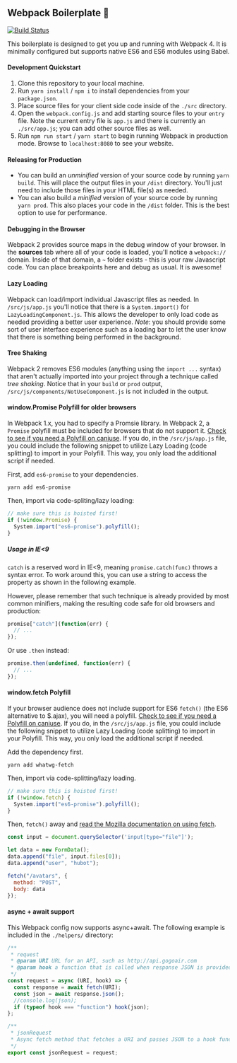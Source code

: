 ## Webpack Boilerplate :100:

[![Build Status](https://travis-ci.org/code-for-coffee/webpack-boilerplate.svg?branch=master)](https://travis-ci.org/code-for-coffee/webpack-boilerplate)

This boilerplate is designed to get you up and running with Webpack 4. It is minimally configured but supports native ES6 and ES6 modules using Babel.

#### Development Quickstart

1. Clone this repository to your local machine.
2. Run `yarn install` / `npm i` to install dependencies from your `package.json`.
3. Place source files for your client side code inside of the `./src` directory.
4. Open the `webpack.config.js` and add starting source files to your `entry` file. Note the current entry file is `app.js` and there is currently an `./src/app.js`; you can add other source files as well.
5. Run `npm run start` / `yarn start` to begin running Webpack in production mode. Browse to `localhost:8080` to see your website.

#### Releasing for Production

- You can build an _unminified_ version of your source code by running `yarn build`. This will place the output files in your `/dist` directory. You'll just need to include those files in your HTML file(s) as needed.
- You can also build a _minified_ version of your source code by running `yarn prod`. This also places your code in the `/dist` folder. This is the best option to use for performance.

#### Debugging in the Browser

Webpack 2 provides source maps in the debug window of your browser. In the **sources** tab where all of your code is loaded, you'll notice a `webpack://` domain. Inside of that domain, a `~` folder exists - this is your raw Javascript code. You can place breakpoints here and debug as usual. It is awesome!

#### Lazy Loading

Webpack can load/import individual Javascript files as needed. In `/src/js/app.js` you'll notice that there is a `System.import()` for `LazyLoadingComponent.js`. This allows the developer to only load code as needed providing a better user experience. _Note_: you should provide some sort of user interface experience such as a loading bar to let the user know that there is something being performed in the background.

#### Tree Shaking

Webpack 2 removes ES6 modules (anything using the `import ...` syntax) that aren't actually imported into your project through a technique called _tree shaking_. Notice that in your `build` or `prod` output, `/src/js/components/NotUseComponent.js` is not included in the output.

#### window.Promise Polyfill for older browsers

In Webpack 1.x, you had to specify a Promsie library. In Webpack 2, a `Promise` polyfill must be included for browsers that do not support it. [Check to see if you need a Polyfill on caniuse](http://caniuse.com/#feat=promises). If you do, in the `/src/js/app.js` file, you could include the following snippet to utilize Lazy Loading (code splitting) to import in your Polyfill. This way, you only load the additional script if needed.

First, add `es6-promise` to your dependencies.

`yarn add es6-promise`

Then, import via code-spliting/lazy loading:

```javascript
// make sure this is hoisted first!
if (!window.Promise) {
  System.import("es6-promise").polyfill();
}
```

##### Usage in IE<9

`catch` is a reserved word in IE<9, meaning `promise.catch(func)` throws a syntax error. To work around this, you can use a string to access the property as shown in the following example.

However, please remember that such technique is already provided by most common minifiers, making the resulting code safe for old browsers and production:

```js
promise["catch"](function(err) {
  // ...
});
```

Or use `.then` instead:

```js
promise.then(undefined, function(err) {
  // ...
});
```

#### window.fetch Polyfill

If your browser audience does not include support for ES6 `fetch()` (the ES6 alternative to \$.ajax), you will need a polyfill. [Check to see if you need a Polyfill on caniuse](http://caniuse.com/#feat=fetch). If you do, in the `/src/js/app.js` file, you could include the following snippet to utilize Lazy Loading (code splitting) to import in your Polyfill. This way, you only load the additional script if needed.

Add the dependency first.

`yarn add whatwg-fetch`

Then, import via code-splitting/lazy loading.

```javascript
// make sure this is hoisted first!
if (!window.fetch) {
  System.import("es6-promise").polyfill();
}
```

Then, `fetch()` away and [read the Mozilla documentation on using fetch](https://developer.mozilla.org/en-US/docs/Web/API/Fetch_API/Using_Fetch).

```javascript
const input = document.querySelector('input[type="file"]');

let data = new FormData();
data.append("file", input.files[0]);
data.append("user", "hubot");

fetch("/avatars", {
  method: "POST",
  body: data
});
```

#### async + await support

This Webpack config now supports async+await. The following example is included in the `./helpers/` directory:

```js
/**
 * request
 * @param URI URL for an API, such as http://api.gogoair.com
 * @param hook a function that is called when response JSON is provided
 */
const request = async (URI, hook) => {
  const response = await fetch(URI);
  const json = await response.json();
  //console.log(json);
  if (typeof hook === "function") hook(json);
};

/**
 * jsonRequest
 * Async fetch method that fetches a URI and passes JSON to a hook function
 */
export const jsonRequest = request;
```
